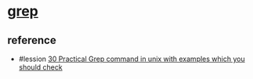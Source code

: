 # [grep](https://www.gnu.org/software/grep/)

## reference

- #lession [30 Practical Grep command in unix with examples which you should check](https://techgoeasy.com/unix-tutorial-grep-command/)
